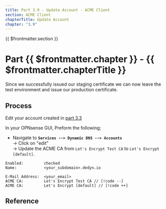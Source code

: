 ```yaml
---
title: Part 3.9 - Update Account - ACME Client
section: ACME Client
chapterTitle: Update Account
chapter: "3.9"
---
```


{{ $frontmatter.section }}
# Part {{ $frontmatter.chapter }} - {{ $frontmatter.chapterTitle }}

Since we successfully issued our staging certificate we can now leave the test environment and issue our production certificate.

## Process

Edit your account created in [part 3.3](003-acme-accounts)

In your OPNsense GUI, Preform the following;

- Navigate to **`Services --> Dynamic DNS --> Accounts`**  
  -> Click on "edit"  
  -> Update the ACME CA from `Let's Encrypt Test CA` to `Let's Encrypt [default]`.

```text{5}
Enabled:         checked
Name:            <your_subdomain>.dedyn.io

E-Mail Address:  <your_email>
ACME CA:         Let's Encrypt Test CA // [!code --]
ACME CA:         Let's Encrypt [default] // [!code ++]
```

## Reference

